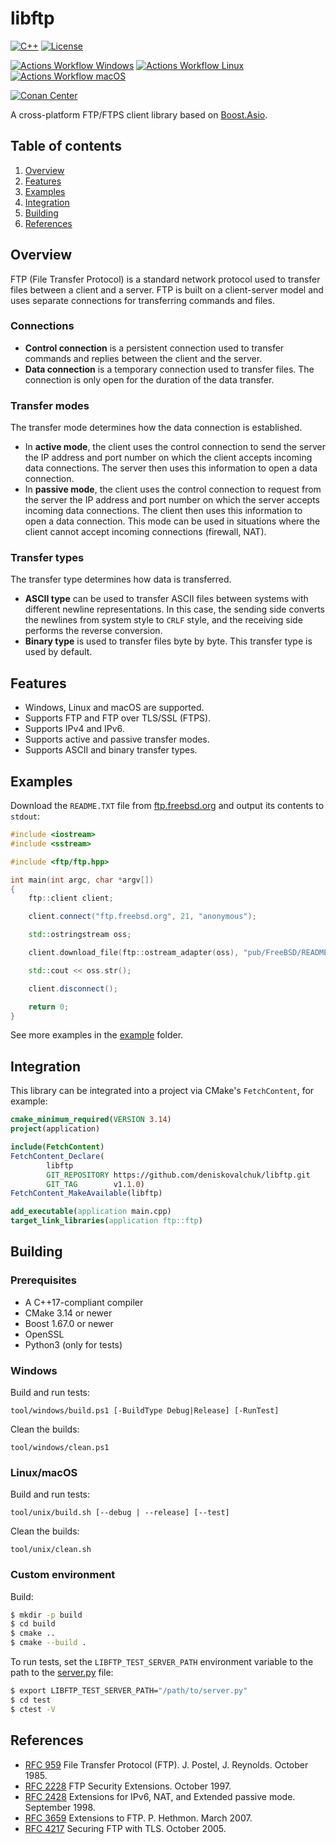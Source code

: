 # libftp

[![C++](https://img.shields.io/badge/C++-17-blue)](https://en.cppreference.com/w/cpp/17)
[![License](https://img.shields.io/badge/License-MIT-blue)](LICENSE)

[![Actions Workflow Windows](https://github.com/deniskovalchuk/ftp-client/actions/workflows/windows.yml/badge.svg)](https://github.com/deniskovalchuk/ftp-client/actions/workflows/windows.yml)
[![Actions Workflow Linux](https://github.com/deniskovalchuk/ftp-client/actions/workflows/linux.yml/badge.svg)](https://github.com/deniskovalchuk/ftp-client/actions/workflows/linux.yml)
[![Actions Workflow macOS](https://github.com/deniskovalchuk/ftp-client/actions/workflows/macos.yml/badge.svg)](https://github.com/deniskovalchuk/ftp-client/actions/workflows/macos.yml)

[![Conan Center](https://img.shields.io/conan/v/libftp?label=ConanCenter&color=blue)](https://conan.io/center/recipes/libftp)

A cross-platform FTP/FTPS client library based on [Boost.Asio](https://www.boost.org/doc/libs/1_86_0/doc/html/boost_asio.html).

## Table of contents

1. [Overview](#overview)
1. [Features](#features)
1. [Examples](#examples)
1. [Integration](#integration)
1. [Building](#building)
1. [References](#references)

## Overview

FTP (File Transfer Protocol) is a standard network protocol used to transfer files between a client and a server. FTP is
built on a client-server model and uses separate connections for transferring commands and files.

### Connections

- **Control connection** is a persistent connection used to transfer commands and replies between the client and the
server.
- **Data connection** is a temporary connection used to transfer files. The connection is only open for the duration of
the data transfer.

### Transfer modes

The transfer mode determines how the data connection is established.

- In **active mode**, the client uses the control connection to send the server the IP address and port number on which
the client accepts incoming data connections. The server then uses this information to open a data connection.
- In **passive mode**, the client uses the control connection to request from the server the IP address and port number
on which the server accepts incoming data connections. The client then uses this information to open a data connection.
This mode can be used in situations where the client cannot accept incoming connections (firewall, NAT).

### Transfer types

The transfer type determines how data is transferred. 

- **ASCII type** can be used to transfer ASCII files between systems with different newline representations. In this
case, the sending side converts the newlines from system style to `CRLF` style, and the receiving side performs the
reverse conversion.
- **Binary type** is used to transfer files byte by byte. This transfer type is used by default.

## Features

- Windows, Linux and macOS are supported.
- Supports FTP and FTP over TLS/SSL (FTPS).
- Supports IPv4 and IPv6.
- Supports active and passive transfer modes.
- Supports ASCII and binary transfer types.

## Examples

Download the `README.TXT` file from [ftp.freebsd.org](https://download.freebsd.org/) and output its contents to `stdout`:

```c++
#include <iostream>
#include <sstream>

#include <ftp/ftp.hpp>

int main(int argc, char *argv[])
{
    ftp::client client;

    client.connect("ftp.freebsd.org", 21, "anonymous");

    std::ostringstream oss;

    client.download_file(ftp::ostream_adapter(oss), "pub/FreeBSD/README.TXT");

    std::cout << oss.str();

    client.disconnect();

    return 0;
}
```

See more examples in the [example](example) folder.

## Integration

This library can be integrated into a project via CMake's `FetchContent`, for example:

```cmake
cmake_minimum_required(VERSION 3.14)
project(application)

include(FetchContent)
FetchContent_Declare(
        libftp
        GIT_REPOSITORY https://github.com/deniskovalchuk/libftp.git
        GIT_TAG        v1.1.0)
FetchContent_MakeAvailable(libftp)

add_executable(application main.cpp)
target_link_libraries(application ftp::ftp)
```

## Building

### Prerequisites

- A C++17-compliant compiler
- CMake 3.14 or newer
- Boost 1.67.0 or newer
- OpenSSL
- Python3 (only for tests)

### Windows

Build and run tests:

```
tool/windows/build.ps1 [-BuildType Debug|Release] [-RunTest]
```

Clean the builds:

```
tool/windows/clean.ps1
```

### Linux/macOS

Build and run tests:

```
tool/unix/build.sh [--debug | --release] [--test]
```

Clean the builds:

```
tool/unix/clean.sh
```

### Custom environment

Build:

```bash
$ mkdir -p build
$ cd build
$ cmake ..
$ cmake --build .
```

To run tests, set the `LIBFTP_TEST_SERVER_PATH` environment variable to the path to the
[server.py](test/server/server.py) file:

```bash
$ export LIBFTP_TEST_SERVER_PATH="/path/to/server.py"
$ cd test
$ ctest -V
```

## References

- [RFC 959](doc/RFC959.txt) File Transfer Protocol (FTP). J. Postel, J. Reynolds. October 1985.
- [RFC 2228](doc/RFC2228.txt) FTP Security Extensions. October 1997.
- [RFC 2428](doc/RFC2428.txt) Extensions for IPv6, NAT, and Extended passive mode. September 1998.
- [RFC 3659](doc/RFC3659.txt) Extensions to FTP. P. Hethmon. March 2007.
- [RFC 4217](doc/RFC4217.txt) Securing FTP with TLS. October 2005.
